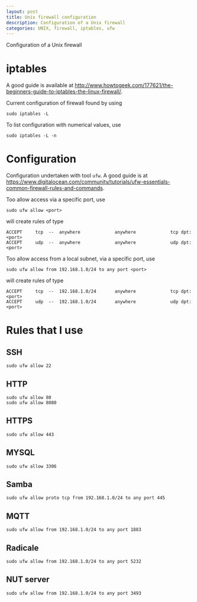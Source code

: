 ```yaml
---
layout: post
title: Unix firewall configuration
description: Configuration of a Unix firewall
categories: UNIX, firewall, iptables, ufw
---
```


Configuration of a Unix firewall

# iptables

A good guide is available at http://www.howtogeek.com/177621/the-beginners-guide-to-iptables-the-linux-firewall/.

Current configuration of firewall found by using

```
sudo iptables -L
```

To list configuration with numerical values, use

```
sudo iptables -L -n
```

# Configuration

Configuration undertaken with tool `ufw`. A good guide is at https://www.digitalocean.com/community/tutorials/ufw-essentials-common-firewall-rules-and-commands.

Too allow access via a specific port, use

```
sudo ufw allow <port>
```

will create rules of type

```
ACCEPT     tcp  --  anywhere             anywhere             tcp dpt:<port>
ACCEPT     udp  --  anywhere             anywhere             udp dpt:<port>
```

Too allow access from a local subnet, via a specific port, use

```
sudo ufw allow from 192.168.1.0/24 to any port <port>
```

will create rules of type

```
ACCEPT     tcp  --  192.168.1.0/24       anywhere             tcp dpt:<port>
ACCEPT     udp  --  192.168.1.0/24       anywhere             udp dpt:<port>
```

# Rules that I use


## SSH

```
sudo ufw allow 22
```

## HTTP

```
sudo ufw allow 80
sudo ufw allow 8080
```

## HTTPS

```
sudo ufw allow 443
```

## MYSQL

```
sudo ufw allow 3306
```

## Samba

```
sudo ufw allow proto tcp from 192.168.1.0/24 to any port 445
```

## MQTT

```
sudo ufw allow from 192.168.1.0/24 to any port 1883
```

## Radicale

```
sudo ufw allow from 192.168.1.0/24 to any port 5232
```

## NUT server

```
sudo ufw allow from 192.168.1.0/24 to any port 3493
```
